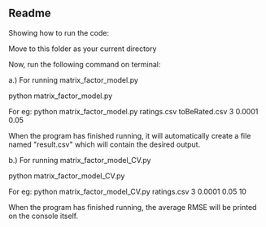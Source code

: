 Readme
-------

Showing	how	to run the code:

Move to this folder as your current directory

Now, run the following command on terminal:

a.) For running matrix_factor_model.py

python matrix_factor_model.py <filename for set of training ratings> <filename for set of testing ratings> <number of latent factors> <learning rate> <regularization parameter>

For eg:
python matrix_factor_model.py ratings.csv toBeRated.csv 3 0.0001 0.05

When the program has finished running, it will automatically create a file named "result.csv" which will contain the desired output.


b.) For running matrix_factor_model_CV.py

python matrix_factor_model_CV.py <filename for set of training ratings> <number of latent factors> <learning rate> <regularization parameter> <number of folds>

For eg:
python matrix_factor_model_CV.py ratings.csv 3 0.0001 0.05 10

When the program has finished running, the average RMSE will be printed on the console itself.